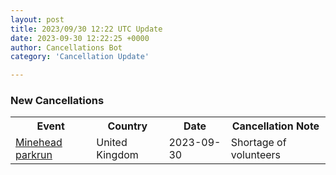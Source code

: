 ```yaml
---
layout: post
title: 2023/09/30 12:22 UTC Update
date: 2023-09-30 12:22:25 +0000
author: Cancellations Bot
category: 'Cancellation Update'

---
```


<h3>New Cancellations</h3>
<div class='hscrollable'>
<table style='width: 100%'>
    <tr>
        <th>Event</th>
        <th>Country</th>
        <th>Date</th>
        <th>Cancellation Note</th>
    </tr>
    <tr>
        <td><a href="https://www.parkrun.org.uk/minehead">Minehead parkrun</a></td>
        <td>United Kingdom</td>
        <td>2023-09-30</td>
        <td>Shortage of volunteers</td>
    </tr>
</table>
</div>

